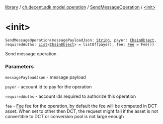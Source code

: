 [library](../../index.md) / [ch.decent.sdk.model.operation](../index.md) / [SendMessageOperation](index.md) / [&lt;init&gt;](./-init-.md)

# &lt;init&gt;

`SendMessageOperation(messagePayloadJson: `[`String`](https://kotlinlang.org/api/latest/jvm/stdlib/kotlin/-string/index.html)`, payer: `[`ChainObject`](../../ch.decent.sdk.model/-chain-object/index.md)`, requiredAuths: `[`List`](https://kotlinlang.org/api/latest/jvm/stdlib/kotlin.collections/-list/index.html)`<`[`ChainObject`](../../ch.decent.sdk.model/-chain-object/index.md)`> = listOf(payer), fee: `[`Fee`](../../ch.decent.sdk.model/-fee/index.md)` = Fee())`

Send message operation.

### Parameters

`messagePayloadJson` - message payload

`payer` - account id to pay for the operation

`requiredAuths` - account ids required to authorize this operation

`fee` - [Fee](../../ch.decent.sdk.model/-fee/index.md) fee for the operation, by default the fee will be computed in DCT asset.
When set to other then DCT, the request might fail if the asset is not convertible to DCT or conversion pool is not large enough